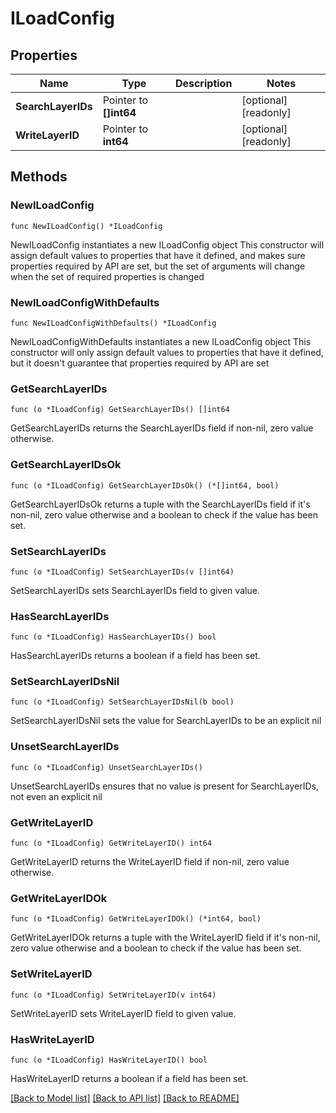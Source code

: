 # ILoadConfig

## Properties

Name | Type | Description | Notes
------------ | ------------- | ------------- | -------------
**SearchLayerIDs** | Pointer to **[]int64** |  | [optional] [readonly] 
**WriteLayerID** | Pointer to **int64** |  | [optional] [readonly] 

## Methods

### NewILoadConfig

`func NewILoadConfig() *ILoadConfig`

NewILoadConfig instantiates a new ILoadConfig object
This constructor will assign default values to properties that have it defined,
and makes sure properties required by API are set, but the set of arguments
will change when the set of required properties is changed

### NewILoadConfigWithDefaults

`func NewILoadConfigWithDefaults() *ILoadConfig`

NewILoadConfigWithDefaults instantiates a new ILoadConfig object
This constructor will only assign default values to properties that have it defined,
but it doesn't guarantee that properties required by API are set

### GetSearchLayerIDs

`func (o *ILoadConfig) GetSearchLayerIDs() []int64`

GetSearchLayerIDs returns the SearchLayerIDs field if non-nil, zero value otherwise.

### GetSearchLayerIDsOk

`func (o *ILoadConfig) GetSearchLayerIDsOk() (*[]int64, bool)`

GetSearchLayerIDsOk returns a tuple with the SearchLayerIDs field if it's non-nil, zero value otherwise
and a boolean to check if the value has been set.

### SetSearchLayerIDs

`func (o *ILoadConfig) SetSearchLayerIDs(v []int64)`

SetSearchLayerIDs sets SearchLayerIDs field to given value.

### HasSearchLayerIDs

`func (o *ILoadConfig) HasSearchLayerIDs() bool`

HasSearchLayerIDs returns a boolean if a field has been set.

### SetSearchLayerIDsNil

`func (o *ILoadConfig) SetSearchLayerIDsNil(b bool)`

 SetSearchLayerIDsNil sets the value for SearchLayerIDs to be an explicit nil

### UnsetSearchLayerIDs
`func (o *ILoadConfig) UnsetSearchLayerIDs()`

UnsetSearchLayerIDs ensures that no value is present for SearchLayerIDs, not even an explicit nil
### GetWriteLayerID

`func (o *ILoadConfig) GetWriteLayerID() int64`

GetWriteLayerID returns the WriteLayerID field if non-nil, zero value otherwise.

### GetWriteLayerIDOk

`func (o *ILoadConfig) GetWriteLayerIDOk() (*int64, bool)`

GetWriteLayerIDOk returns a tuple with the WriteLayerID field if it's non-nil, zero value otherwise
and a boolean to check if the value has been set.

### SetWriteLayerID

`func (o *ILoadConfig) SetWriteLayerID(v int64)`

SetWriteLayerID sets WriteLayerID field to given value.

### HasWriteLayerID

`func (o *ILoadConfig) HasWriteLayerID() bool`

HasWriteLayerID returns a boolean if a field has been set.


[[Back to Model list]](../README.md#documentation-for-models) [[Back to API list]](../README.md#documentation-for-api-endpoints) [[Back to README]](../README.md)


